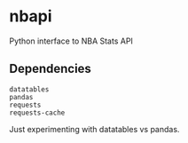 # nbapi

Python interface to NBA Stats API

## Dependencies

```shell
datatables
pandas
requests
requests-cache
```

Just experimenting with datatables vs pandas.